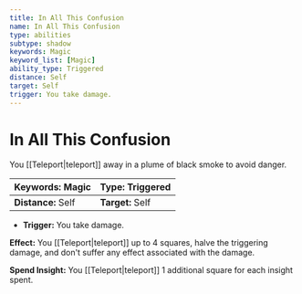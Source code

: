 ```yaml
---
title: In All This Confusion
name: In All This Confusion
type: abilities
subtype: shadow
keywords: Magic
keyword_list: [Magic]
ability_type: Triggered
distance: Self
target: Self
trigger: You take damage.
---
```


# In All This Confusion

You [[Teleport|teleport]] away in a plume of black smoke to avoid danger.

| **Keywords:** Magic | **Type:** Triggered |
| :------------------ | :------------------ |
| **Distance:** Self  | **Target:** Self    |

- **Trigger:** You take damage.

**Effect:** You [[Teleport|teleport]] up to 4 squares, halve the triggering damage, and don't suffer any effect associated with the damage.

**Spend Insight:** You [[Teleport|teleport]] 1 additional square for each insight spent.
